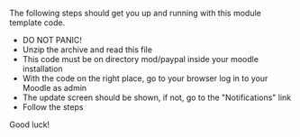 The following steps should get you up and running with
this module template code.

* DO NOT PANIC!
* Unzip the archive and read this file
* This code must be on directory mod/paypal inside your moodle installation
* With the code on the right place, go to your browser log in to your Moodle as admin
* The update screen should be shown, if not, go to the "Notifications" link
* Follow the steps

Good luck!
